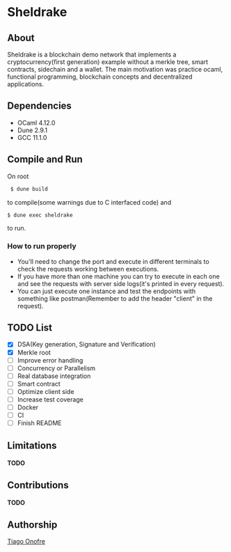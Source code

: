 # Sheldrake

## About
Sheldrake is a blockchain demo network that implements a cryptocurrency(first generation) example without a merkle tree, smart contracts, sidechain and a wallet. The main motivation was practice ocaml, functional programming, blockchain concepts and decentralized applications.

## Dependencies
- OCaml 4.12.0
- Dune 2.9.1
- GCC 11.1.0

## Compile and Run

On root
```bash
 $ dune build
```
to compile(some warnings due to C interfaced code) and
```bash
$ dune exec sheldrake
```
to run.

### How to run properly
 - You'll need to change the port and execute in different terminals to check the requests working between executions.
 - If you have more than one machine you can try to execute in each one and see the requests with server side logs(it's printed in every request).
 - You can just execute one instance and test the endpoints with something like postman(Remember to add the header "client" in the request).
 
## TODO List
- [x] DSA(Key generation, Signature and Verification)
- [x] Merkle root
- [ ] Improve error handling
- [ ] Concurrency or Parallelism
- [ ] Real database integration
- [ ] Smart contract
- [ ] Optimize client side
- [ ] Increase test coverage
- [ ] Docker
- [ ] CI
- [ ] Finish README

## Limitations
#### TODO

## Contributions
#### TODO

## Authorship
[Tiago Onofre](https://github.com/OnofreTZK)
